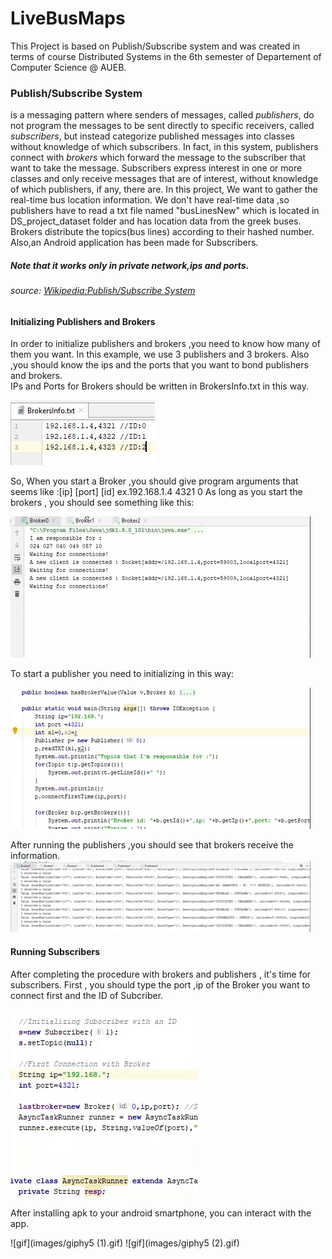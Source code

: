 # LiveBusMaps
This Project is based on Publish/Subscribe system and was created in terms of course Distributed Systems in the 6th semester of Departement of Computer Science @ AUEB. 


### Publish/Subscribe System
is a messaging pattern where senders of messages, called _publishers_, do not program the messages to be sent directly to specific receivers, called _subscribers_, but instead categorize published messages into classes without knowledge of which subscribers. In fact, in this system, publishers connect with _brokers_ which forward the message to the subscriber that want to take the message. Subscribers express interest in one or more classes and only receive messages that are of interest, without knowledge of which publishers, if any, there are.
In this project, We want to gather the real-time bus location information. We don't have real-time data ,so publishers have to read a txt file named "busLinesNew" which is located in DS_project_dataset folder and has location data from the greek buses.
Brokers distribute the topics(bus lines) according to their hashed number.
Also,an Android application has been made for Subscribers.


##### Note that it works only in private network,ips and ports.
###### source:  [Wikipedia:Publish/Subscribe System](https://en.wikipedia.org/wiki/Publish%E2%80%93subscribe_pattern)


#### Initializing Publishers and Brokers
In order to initialize publishers and brokers ,you need to know how many of them you want. In this example, we use 3 publishers and 3 brokers. Also ,you should know the ips and the ports that you want to bond publishers and brokers.  
IPs and Ports for Brokers should be written in BrokersInfo.txt in this way.

![gif](images/info.JPG)

So, When you start a Broker ,you should give program arguments that seems like :[ip] [port] [id] ex.192.168.1.4 4321 0
As long as you start the brokers , you should see something like this:

![gif](images/giphy1.gif)


To start a publisher you need to initializing in this way:

![gif](images/giphy2.gif)

After running the publishers ,you should see that brokers receive the information.
![gif](images/giphy3.gif)
#### Running Subscribers
After completing the procedure with brokers and publishers , it's time for subscribers.
First , you should type the port ,ip of the Broker you want to connect first and the ID of Subcriber.

![gif](images/giphy4.gif)

After installing apk to your android smartphone, you can interact with the app.

![gif](images/giphy5 (1).gif)
![gif](images/giphy5 (2).gif)
